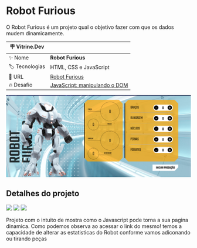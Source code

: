 # Robot Furious

O Robot Furious é um projeto qual o objetivo fazer com que os dados mudem dinamicamente. 

| :placard: Vitrine.Dev |     |
| -------------  | --- |
| :sparkles: Nome        | **Robot Furious**
| :label: Tecnologias | HTML, CSS e JavaScript
| :rocket: URL         | <a href="https://robot-furious.vercel.app/" target="_blank"> Robot Furious </a>
| :fire: Desafio     |  <a href="https://cursos.alura.com.br/course/javascript-manipulando-dom" target="_blank">JavaScript: manipulando o DOM </a>

<!-- Inserir imagem com a #vitrinedev ao final do link -->
![](https://raw.githubusercontent.com/DevMatheusBarba/robot_furious/main/img/robot.png#vitrinedev)

## Detalhes do projeto

<div>
  <img src="https://camo.githubusercontent.com/8f68da4a46b1bb04bfaede565e7cdb5977d80edc1fd42227bc4ff2e5b14e4112/68747470733a2f2f696d672e736869656c64732e696f2f62616467652f4353532d2532333030363942413f7374796c653d666c6174266c6f676f3d63737333" >
  <img src="https://camo.githubusercontent.com/456f6d641a6d930e3320810454cfed8fc48fe333bfa6ffaadfc5fbe18a271e41/68747470733a2f2f696d672e736869656c64732e696f2f62616467652f48544d4c2d2532334646464646463f7374796c653d666c6174266c6f676f3d68746d6c35">
  <img src="https://camo.githubusercontent.com/aea9171cf097dde3624cde598331650ebcbff309fcd0776bc8757a15b48bbf67/68747470733a2f2f696d672e736869656c64732e696f2f62616467652f4a6176617363726970742d2532333636363636363f7374796c653d666c6174266c6f676f3d6a617661736372697074">
</div>

Projeto com o intuito de mostra como o Javascript pode torna a sua pagina dinamica.
Como podemos observa ao acessar o link do mesmo! temos a capacidade de alterar as estatisticas do Robot conforme vamos adiconando ou tirando peças


